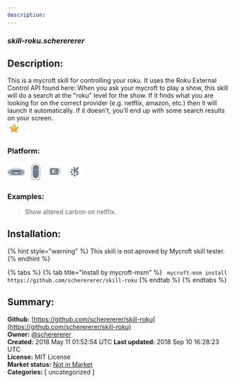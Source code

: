 ```yaml
---
description: 
---
```


### _skill-roku.scherererer_  
## Description:  
This is a mycroft skill for controlling your roku. It uses the Roku External Control API found here: 
When you ask your mycroft to play a show, this skill will do a search at the "roku" level for the show. If it finds what you are looking for on the correct provider (e.g. netflix, amazon, etc.) then it will launch it automatically. If it doesn't, you'll end up with some search results on your screen.  
![](../.gitbook/assets/star.png)  
  
### Platform:  
 ![Mark I](../.gitbook/assets/mark-1-icon.png)  ![Mark II](../.gitbook/assets/mark-2-icon.png)  ![Picroft](../.gitbook/assets/picroft-icon.png)  ![plasmoid](../.gitbook/assets/kde.png)   
### Examples:  
> Show altered carbon on netflix.  
  
## Installation:  
{% hint style="warning" %}
This skill is not aproved by Mycroft skill tester.
{% endhint %}
    
{% tabs %}
{% tab title="Install by mycroft-msm" %}
``` mycroft-msm install https://github.com/scherererer/skill-roku```
{% endtab %}
  {% endtabs %}
    
## Summary:  
**Github:** [https://github.com/scherererer/skill-roku](https://github.com/scherererer/skill-roku)  
**Owner:** [@scherererer](https://github.com/scherererer)  
**Created:** 2018 May 11 01:52:54 UTC  **Last updated:** 2018 Sep 10 16:28:23 UTC  
**License:** MIT License  
**Market status:** [Not in Market](https://market.mycroft.ai/skill/)  
**Categories:** [ uncategorized ]   
